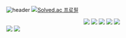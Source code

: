 

<!--
**cywin1018/cywin1018** is a ✨ _special_ ✨ repository because its `README.md` (this file) appears on your GitHub profile.

Here are some ideas to get you started:

- 🔭 I’m currently working on ...
- 🌱 I’m currently learning ...
- 👯 I’m looking to collaborate on ...
- 🤔 I’m looking for help with ...
- 💬 Ask me about ...
- 📫 How to reach me: ...
- 😄 Pronouns: ...
- ⚡ Fun fact: ...
-->
![header](https://capsule-render.vercel.app/api?type=rounded&text=Cywin`s GitHub! )
[![Solved.ac 프로필](http://mazassumnida.wtf/api/v2/generate_badge?boj=eden0821)](https://solved.ac/{eden0821})
<div align="center">
	<img src="https://img.shields.io/badge/HTML5-E34F26?style=flat&logo=HTML5&logoColor=white" />
	<img src="https://img.shields.io/badge/CSS3-1572B6?style=flat&logo=CSS3&logoColor=white" />
  	<img src="https://img.shields.io/badge/JavaScript-F7DF1E?style=flat&logo=JavaScript&logoColor=white" />
  <img src="https://img.shields.io/badge/React-61DAFB?style=flat&logo=React&logoColor=white" />
   <img src="https://img.shields.io/badge/TypeScript-3178C6?style=flat&logo=TS&logoColor=white" />
</div>
<div>
<img src="https://github-readme-stats.vercel.app/api/top-langs/?username=cywin1018&layout=compact">
<img src="https://github-readme-stats.vercel.app/api?username=cywin1018&show_icons=true">
</div>

